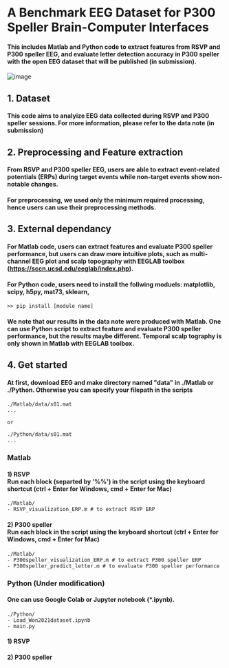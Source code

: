 # A Benchmark EEG Dataset for P300 Speller Brain-Computer Interfaces
 
 #### This includes Matlab and Python code to extract features from RSVP and P300 speller EEG, and evaluate letter detection accuracy in P300 speller with the open EEG dataset that will be published (in submission).
 ![image](https://user-images.githubusercontent.com/34480950/141660475-b262803d-b867-4ff1-ad82-59f5a63b0c69.png)

 
 ## 1. Dataset
 #### This code aims to analyize EEG data collected during RSVP and P300 speller sessions. For more information, please refer to the data note (in submission)
 
 ## 2. Preprocessing and Feature extraction
 #### From RSVP and P300 speller EEG, users are able to extract event-related potentials (ERPs) during target events while non-target events show non-notable changes.
 #### For preprocessing, we used only the minimum required processing, hence users can use their preprocessing methods.
 
 ## 3. External dependancy
 #### For Matlab code, users can extract features and evaluate P300 speller performance, but users can draw more intuitive plots, such as multi-channel EEG plot and  scalp topography with EEGLAB toolbox (https://sccn.ucsd.edu/eeglab/index.php).
 #### For Python code, users need to install the follwing moduels: matplotlib, scipy, h5py, mat73, sklearn, 
 ```
 >> pip install [module name]
 ```
 #### We note that our results in the data note were produced with Matlab. One can use Python script to extract feature and evaluate P300 speller performance, but the results maybe different. Temporal scalp tography is only shown in Matlab with EEGLAB toolbox.
 
 ## 4. Get started
 #### At first, download EEG and make directory named "data" in ./Matlab or ./Python. Otherwise you can specify your filepath in the scripts
 ```
 ./Matlab/data/s01.mat
 ...
 
 or
 
 ./Python/data/s01.mat
 ...
 ```
 ### Matlab
 #### 1) RSVP </br> Run each block (separted by '%%') in the script using the keyboard shortcut (ctrl + Enter for Windows, cmd + Enter for Mac)
 ```
 ./Matlab/
 - RSVP_visualization_ERP.m # to extract RSVP ERP
 ```
 #### 2) P300 speller </br> Run each block in the script using the keyboard shortcut (ctrl + Enter for Windows, cmd + Enter for Mac)
 ```
 ./Matlab/
 - P300speller_visualization_ERP.m # to extract P300 speller ERP
 - P300speller_predict_letter.m # to evaluate P300 speller performance
 ```
 ### Python (Under modification)
 #### One can use Google Colab or Jupyter notebook (*.ipynb).
 ```
 ./Python/
 - Load_Won2021dataset.ipynb
 - main.py
 ```
 #### 1) RSVP
 #### 2) P300 speller
